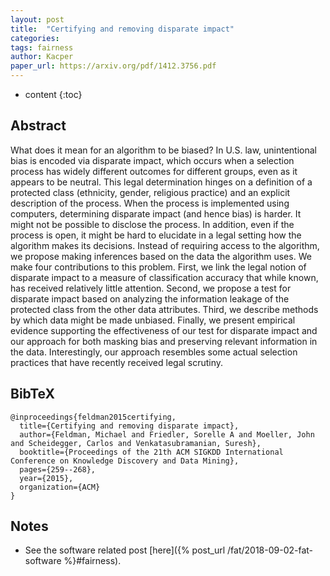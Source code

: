 ```yaml
---
layout: post
title:  "Certifying and removing disparate impact"
categories:
tags: fairness
author: Kacper
paper_url: https://arxiv.org/pdf/1412.3756.pdf
---
```


* content
{:toc}

## Abstract ##
What does it mean for an algorithm to be biased? In U.S. law, unintentional bias is encoded via disparate impact, which occurs when a selection process has widely different outcomes for different groups, even as it appears to be neutral. This legal determination hinges on a definition of a protected class (ethnicity, gender, religious practice) and an explicit description of the process. 
When the process is implemented using computers, determining disparate impact (and hence bias) is harder. It might not be possible to disclose the process. In addition, even if the process is open, it might be hard to elucidate in a legal setting how the algorithm makes its decisions. Instead of requiring access to the algorithm, we propose making inferences based on the data the algorithm uses. 
We make four contributions to this problem. First, we link the legal notion of disparate impact to a measure of classification accuracy that while known, has received relatively little attention. Second, we propose a test for disparate impact based on analyzing the information leakage of the protected class from the other data attributes. Third, we describe methods by which data might be made unbiased. Finally, we present empirical evidence supporting the effectiveness of our test for disparate impact and our approach for both masking bias and preserving relevant information in the data. Interestingly, our approach resembles some actual selection practices that have recently received legal scrutiny.<!--more-->

## BibTeX ##
```
@inproceedings{feldman2015certifying,
  title={Certifying and removing disparate impact},
  author={Feldman, Michael and Friedler, Sorelle A and Moeller, John and Scheidegger, Carlos and Venkatasubramanian, Suresh},
  booktitle={Proceedings of the 21th ACM SIGKDD International Conference on Knowledge Discovery and Data Mining},
  pages={259--268},
  year={2015},
  organization={ACM}
}
```

## Notes ##
- See the software related post [here]({% post_url /fat/2018-09-02-fat-software %}#fairness).
